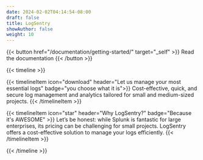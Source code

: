 ```yaml
---
date: 2024-02-02T04:14:54-08:00
draft: false
title: LogSentry
showAuthor: false
weight: 10
---
```


<div class="text-center py-6">
{{< button href="/documentation/getting-started/" target="_self" >}}
Read the documentation
{{< /button >}}
</div>

{{< timeline >}}

{{< timelineItem icon="download" header="Let us manage your most essential logs" badge="you choose what it is">}}
Cost-effective, quick, and secure log
management and analytics tailored for
small and medium-sized projects.
{{< /timelineItem >}}

{{< timelineItem icon="star" header="Why LogSentry?" badge="Because it's AWESOME" >}}
Let’s be honest: while Splunk is fantastic for large
enterprises, its pricing can be challenging for small
projects. LogSentry offers a cost-effective solution to
manage your logs efficiently.
{{< /timelineItem >}}

{{< /timeline >}}